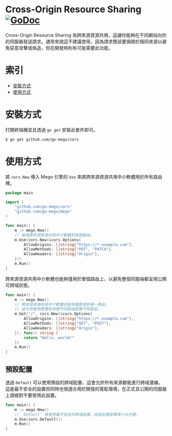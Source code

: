 # Cross-Origin Resource Sharing [![GoDoc](https://godoc.org/github.com/go-mego/cors?status.svg)](https://godoc.org/github.com/go-mego/cors)

Cross-Origin Resource Sharing 為跨來源資源共用，這讓你能夠在不同網站向你的伺服器發送請求。通常來說這不建議使用，因為請求應該要侷限於相同來源以避免惡意攻擊或偽造，但在開發時則有可能需要此功能。

# 索引

* [安裝方式](#安裝方式)
* [使用方式](#使用方式)

# 安裝方式

打開終端機並且透過 `go get` 安裝此套件即可。

```bash
$ go get github.com/go-mego/cors
```

# 使用方式

將 `cors.New` 傳入 Mego 引擎的 `Use` 來將跨來源資源共用中介軟體用於所有路由裡。

```go
package main

import (
	"github.com/go-mego/cors"
	"github.com/go-mego/mego"
)

func main() {
	m := mego.New()
	// 套用跨來源資源共用中介軟體到每個路由。
	m.Use(cors.New(&cors.Options{
		AllowOrigins: []string{"https://*.example.com"},
		AllowMethods: []string{"PUT", "PATCH"},
		AllowHeaders: []string{"Origin"},
	}))
	m.Run()
}
```

跨來源資源共用中介軟體也能夠僅用於單個路由上，以避免整個伺服端都呈現公開可跨域狀態。

```go
func main() {
	m := mego.New()
	// 跨來源資源共用中介軟體也能夠僅套用到單一路由，
	// 這令你能夠更彈性地替不同路由配置不同設定。
	m.Get("/", cors.New(&cors.Options{
		AllowOrigins: []string{"https://*.example.com"},
		AllowMethods: []string{"GET", "POST"},
		AllowHeaders: []string{"Origin"},
	}), func() string {
		return "Hello, world!"
	})
	m.Run()
}
```

## 預設配置

透過 `Default` 可以使用預設的跨域配置，這會允許所有來源都能進行跨域連線。這是最不安全的設置但同時也很適合用於開發的寬鬆環境，在正式且公開的伺服器上請絕對不要使用此設置。

```go
func main() {
	m := mego.New()
	// `Default` 會使用最不安全的跨域設置，但這在開發環境十分方便。
	m.Use(cors.Default())
	m.Run()
}
```